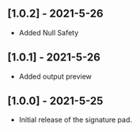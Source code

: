 ## [1.0.2] - 2021-5-26

* Added Null Safety

## [1.0.1] - 2021-5-26

* Added output preview

## [1.0.0] - 2021-5-25

* Initial release of the signature pad.
